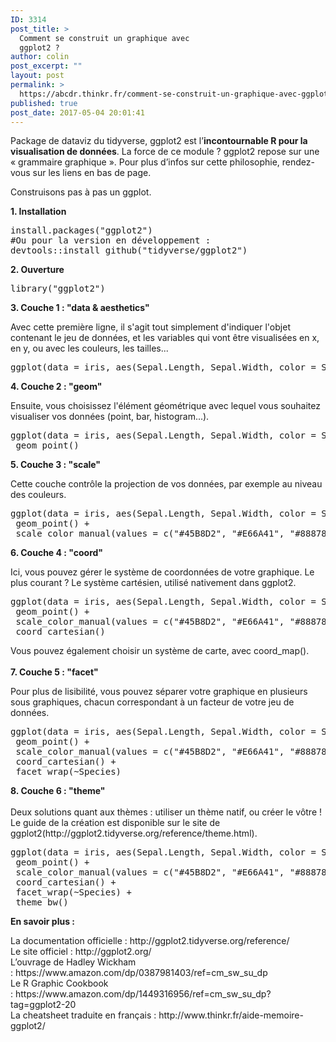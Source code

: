 ```yaml
---
ID: 3314
post_title: >
  Comment se construit un graphique avec
  ggplot2 ?
author: colin
post_excerpt: ""
layout: post
permalink: >
  https://abcdr.thinkr.fr/comment-se-construit-un-graphique-avec-ggplot2/
published: true
post_date: 2017-05-04 20:01:41
---
```

<p>Package de dataviz du tidyverse, ggplot2 est l’<strong>incontournable R pour la visualisation de données</strong>. La force de ce module ? ggplot2 repose sur une « grammaire graphique ». Pour plus d’infos sur cette philosophie, rendez-vous sur les liens en bas de page.</p><p>Construisons pas à pas un ggplot.</p><p><strong>1. Installation</strong></p><p> <pre>install.packages("ggplot2")<br />#Ou pour la version en développement :<br />devtools::install_github("tidyverse/ggplot2")</pre> </p><p><strong>2. Ouverture</strong></p><p> <pre>library("ggplot2")</pre> </p><p><strong>3. Couche 1 : "data &amp; aesthetics"</strong></p><p>Avec cette première ligne, il s'agit tout simplement d'indiquer l'objet contenant le jeu de données, et les variables qui vont être visualisées en x, en y, ou avec les couleurs, les tailles...</p><p> <pre>ggplot(data = iris, aes(Sepal.Length, Sepal.Width, color = Species ))</pre> </p><p><strong>4. Couche 2 : "geom"</strong></p><p>Ensuite, vous choisissez l'élément géométrique avec lequel vous souhaitez visualiser vos données (point, bar, histogram...).</p><p> <pre>ggplot(data = iris, aes(Sepal.Length, Sepal.Width, color = Species )) + <br /> geom_point()</pre> </p><p><strong>5. Couche 3 : "scale"</strong></p><p>Cette couche contrôle la projection de vos données, par exemple au niveau des couleurs.</p><p> <pre>ggplot(data = iris, aes(Sepal.Length, Sepal.Width, color = Species)) + <br /> geom_point() +<br /> scale_color_manual(values = c("#45B8D2", "#E66A41", "#88878C"))</pre> </p><p><strong>6. Couche 4 : "coord"</strong></p><p>Ici, vous pouvez gérer le système de coordonnées de votre graphique. Le plus courant ? Le système cartésien, utilisé nativement dans ggplot2. </p><p> <pre>ggplot(data = iris, aes(Sepal.Length, Sepal.Width, color = Species)) + <br /> geom_point() +<br /> scale_color_manual(values = c("#45B8D2", "#E66A41", "#88878C")) + <br /> coord_cartesian()</pre> </p><p>Vous pouvez également choisir un système de carte, avec coord_map(). <br /><br /><strong>7. Couche 5 : "facet"</strong></p><p>Pour plus de lisibilité, vous pouvez séparer votre graphique en plusieurs sous graphiques, chacun correspondant à un facteur de votre jeu de données.</p><p> <pre>ggplot(data = iris, aes(Sepal.Length, Sepal.Width, color = Species)) + <br /> geom_point() +<br /> scale_color_manual(values = c("#45B8D2", "#E66A41", "#88878C")) + <br /> coord_cartesian() + <br /> facet_wrap(~Species)</pre> </p><p><strong>8. Couche 6 : "theme"</strong><br /> <br />Deux solutions quant aux thèmes : utiliser un thème natif, ou créer le vôtre ! Le guide de la création est disponible sur le site de ggplot2(http://ggplot2.tidyverse.org/reference/theme.html).</p><p> <pre>ggplot(data = iris, aes(Sepal.Length, Sepal.Width, color = Species)) + <br /> geom_point() +<br /> scale_color_manual(values = c("#45B8D2", "#E66A41", "#88878C")) + <br /> coord_cartesian() + <br /> facet_wrap(~Species) + <br /> theme_bw()</pre> </p><p><strong>En savoir plus :</strong></p><p>La documentation officielle : http://ggplot2.tidyverse.org/reference/ <br />Le site officiel : http://ggplot2.org/ <br />L’ouvrage de Hadley Wickham : https://www.amazon.com/dp/0387981403/ref=cm_sw_su_dp <br />Le R Graphic Cookbook : https://www.amazon.com/dp/1449316956/ref=cm_sw_su_dp?tag=ggplot2-20 <br />La cheatsheet traduite en français : http://www.thinkr.fr/aide-memoire-ggplot2/</p>